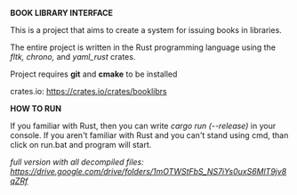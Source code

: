 **BOOK LIBRARY INTERFACE**

This is a project that aims to create a system for issuing books in libraries.

The entire project is written in the Rust programming language using the *fltk, chrono,* and *yaml_rust* crates.

Project requires **git** and **cmake** to be installed

crates.io: https://crates.io/crates/booklibrs

**HOW TO RUN**

If you familiar with Rust, then you can write *cargo run (--release)* in your console.
If you aren't familiar with Rust and you can't stand using cmd, than click on run.bat and program will start. 

*full version with all decompiled files: https://drive.google.com/drive/folders/1mOTWStFbS_NS7iYs0uxS6MlT9jv8qZRf*


